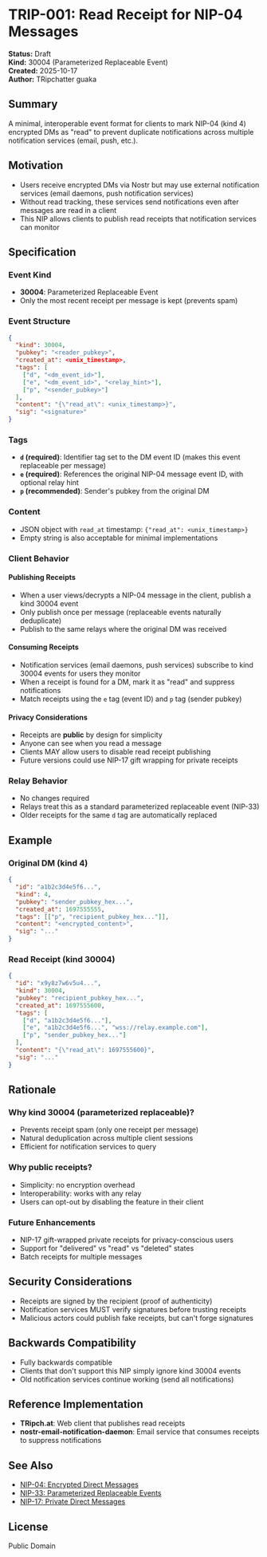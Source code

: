 # TRIP-001: Read Receipt for NIP-04 Messages

**Status:** Draft  
**Kind:** 30004 (Parameterized Replaceable Event)  
**Created:** 2025-10-17  
**Author:** TRipchatter guaka

## Summary

A minimal, interoperable event format for clients to mark NIP-04 (kind 4) encrypted DMs as "read" to prevent duplicate notifications across multiple notification services (email, push, etc.).

## Motivation

- Users receive encrypted DMs via Nostr but may use external notification services (email daemons, push notification services)
- Without read tracking, these services send notifications even after messages are read in a client
- This NIP allows clients to publish read receipts that notification services can monitor

## Specification

### Event Kind

- **30004**: Parameterized Replaceable Event
- Only the most recent receipt per message is kept (prevents spam)

### Event Structure

```json
{
  "kind": 30004,
  "pubkey": "<reader_pubkey>",
  "created_at": <unix_timestamp>,
  "tags": [
    ["d", "<dm_event_id>"],
    ["e", "<dm_event_id>", "<relay_hint>"],
    ["p", "<sender_pubkey>"]
  ],
  "content": "{\"read_at\": <unix_timestamp>}",
  "sig": "<signature>"
}
```

### Tags

- **`d` (required)**: Identifier tag set to the DM event ID (makes this event replaceable per message)
- **`e` (required)**: References the original NIP-04 message event ID, with optional relay hint
- **`p` (recommended)**: Sender's pubkey from the original DM

### Content

- JSON object with `read_at` timestamp: `{"read_at": <unix_timestamp>}`
- Empty string is also acceptable for minimal implementations

### Client Behavior

#### Publishing Receipts

- When a user views/decrypts a NIP-04 message in the client, publish a kind 30004 event
- Only publish once per message (replaceable events naturally deduplicate)
- Publish to the same relays where the original DM was received

#### Consuming Receipts

- Notification services (email daemons, push services) subscribe to kind 30004 events for users they monitor
- When a receipt is found for a DM, mark it as "read" and suppress notifications
- Match receipts using the `e` tag (event ID) and `p` tag (sender pubkey)

#### Privacy Considerations

- Receipts are **public** by design for simplicity
- Anyone can see when you read a message
- Clients MAY allow users to disable read receipt publishing
- Future versions could use NIP-17 gift wrapping for private receipts

### Relay Behavior

- No changes required
- Relays treat this as a standard parameterized replaceable event (NIP-33)
- Older receipts for the same `d` tag are automatically replaced

## Example

### Original DM (kind 4)

```json
{
  "id": "a1b2c3d4e5f6...",
  "kind": 4,
  "pubkey": "sender_pubkey_hex...",
  "created_at": 1697555555,
  "tags": [["p", "recipient_pubkey_hex..."]],
  "content": "<encrypted_content>",
  "sig": "..."
}
```

### Read Receipt (kind 30004)

```json
{
  "id": "x9y8z7w6v5u4...",
  "kind": 30004,
  "pubkey": "recipient_pubkey_hex...",
  "created_at": 1697555600,
  "tags": [
    ["d", "a1b2c3d4e5f6..."],
    ["e", "a1b2c3d4e5f6...", "wss://relay.example.com"],
    ["p", "sender_pubkey_hex..."]
  ],
  "content": "{\"read_at\": 1697555600}",
  "sig": "..."
}
```

## Rationale

### Why kind 30004 (parameterized replaceable)?

- Prevents receipt spam (only one receipt per message)
- Natural deduplication across multiple client sessions
- Efficient for notification services to query

### Why public receipts?

- Simplicity: no encryption overhead
- Interoperability: works with any relay
- Users can opt-out by disabling the feature in their client

### Future Enhancements

- NIP-17 gift-wrapped private receipts for privacy-conscious users
- Support for "delivered" vs "read" vs "deleted" states
- Batch receipts for multiple messages

## Security Considerations

- Receipts are signed by the recipient (proof of authenticity)
- Notification services MUST verify signatures before trusting receipts
- Malicious actors could publish fake receipts, but can't forge signatures

## Backwards Compatibility

- Fully backwards compatible
- Clients that don't support this NIP simply ignore kind 30004 events
- Old notification services continue working (send all notifications)

## Reference Implementation

- **TRipch.at**: Web client that publishes read receipts
- **nostr-email-notification-daemon**: Email service that consumes receipts to suppress notifications

## See Also

- [NIP-04: Encrypted Direct Messages](https://github.com/nostr-protocol/nips/blob/master/04.md)
- [NIP-33: Parameterized Replaceable Events](https://github.com/nostr-protocol/nips/blob/master/33.md)
- [NIP-17: Private Direct Messages](https://github.com/nostr-protocol/nips/blob/master/17.md)

## License

Public Domain

